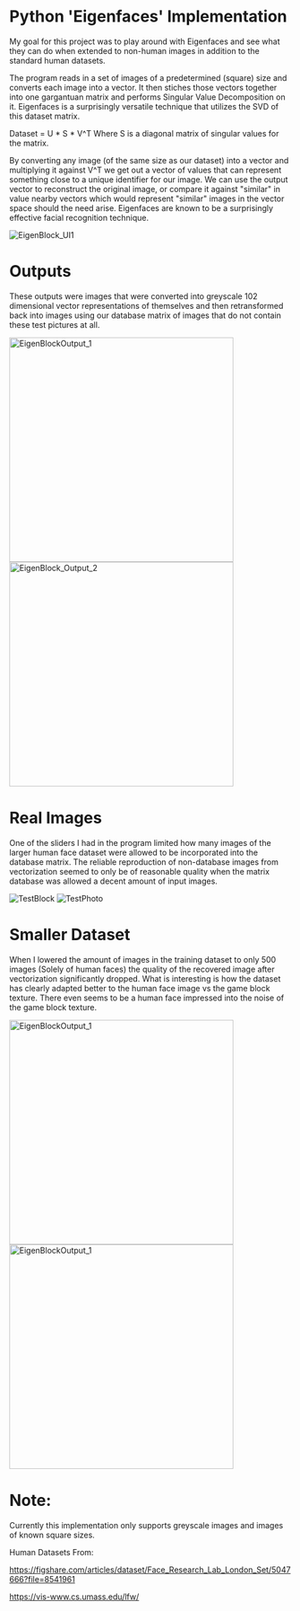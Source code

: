 # Python 'Eigenfaces' Implementation
My goal for this project was to play around with Eigenfaces and see what they can do when extended to non-human images in addition to the standard human datasets.

The program reads in a set of images of a predetermined (square) size and converts each image into a vector. It then stiches those vectors together into one gargantuan matrix and performs Singular Value Decomposition on it. Eigenfaces is a surprisingly versatile technique that utilizes the SVD of this dataset matrix.

Dataset = U * S * V^T
Where S is a diagonal matrix of singular values for the matrix.

By converting any image (of the same size as our dataset) into a vector and multiplying it against V^T we get out a vector of values that can represent something close to a unique identifier for our image. We can use the output vector to reconstruct the original image, or compare it against "similar" in value nearby vectors which would represent "similar" images in the vector space should the need arise. Eigenfaces are known to be a surprisingly effective facial recognition technique.

![EigenBlock_UI1](https://github.com/EPatrick7/Eigenblock/assets/88292909/a67d2b4b-0cc0-4884-8449-3501b50c50ee)


# Outputs
These outputs were images that were converted into greyscale 102 dimensional vector representations of themselves and then retransformed back into images using our database matrix of images that do not contain these test pictures at all.

<img width="400" alt="EigenBlockOutput_1" src="https://github.com/EPatrick7/Eigenblock/assets/88292909/391ea0c2-aa56-44c1-ad58-c32ea5499f3e">
<img width="400" alt="EigenBlock_Output_2" src="https://github.com/EPatrick7/Eigenblock/assets/88292909/6bc9586b-bcbf-486e-8758-278e81e5e39f">


# Real Images
One of the sliders I had in the program limited how many images of the larger human face dataset were allowed to be incorporated into the database matrix. The reliable reproduction of non-database images from vectorization seemed to only be of reasonable quality when the matrix database was allowed a decent amount of input images.

![TestBlock](https://github.com/EPatrick7/Eigenblock/assets/88292909/7bbfc91c-a4be-4bf8-ad0a-ae9f1e7713be)
![TestPhoto](https://github.com/EPatrick7/Eigenblock/assets/88292909/c1671800-1081-461c-8544-c6dd26f4466c)

# Smaller Dataset
When I lowered the amount of images in the training dataset to only 500 images (Solely of human faces) the quality of the recovered image after vectorization significantly dropped. What is interesting is how the dataset has clearly adapted better to the human face image vs the game block texture. There even seems to be a human face impressed into the noise of the game block texture.


<img width="400" alt="EigenBlockOutput_1" src="https://github.com/EPatrick7/Eigenblock/assets/88292909/09af2dab-909d-4774-90d1-49a2009df148">

<img width="400" alt="EigenBlockOutput_1" src="https://github.com/EPatrick7/Eigenblock/assets/88292909/dce10d4e-0f3b-420e-b500-aec8b10f7a58">



# Note: 
Currently this implementation only supports greyscale images and images of known square sizes.

Human Datasets From:

https://figshare.com/articles/dataset/Face_Research_Lab_London_Set/5047666?file=8541961

https://vis-www.cs.umass.edu/lfw/
